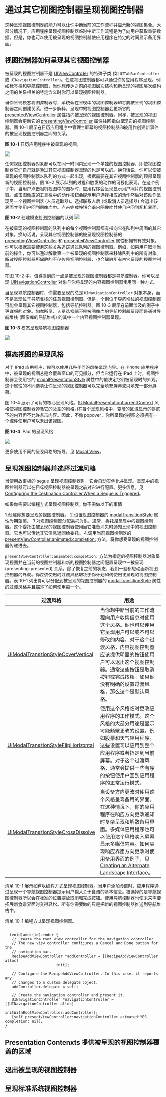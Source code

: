 # 通过其它视图控制器呈现视图控制器

这种呈现视图控制器的能力可以让你中断当前的工作流程并显示新的视图集合。大部分情况下，应用程序呈现视图控制器临时中断工作流程是为了向用户获取重要数据。但是，你也可以使用被呈现的视图控制器使应用程序在特定的时间显示备用界面。

## 视图控制器如何呈现其它视图控制器

被呈现的视图控制器不是 [UIViewController]() 的特殊子类 (如 `UITabBarController` 或 `UINavigationController`)。任意视图控制器都可以通过你的应用程序呈现。例如标签栏和导航控制器，当你想传达之前的视图层次结构和新呈现的视图层次结构之间的关系相关的特定含义时你可以呈现视图控制器。

当你呈现模态视图控制器时，系统会在呈现中的视图控制器和将要被呈现的视图控制器之间创建关系。进一步解释，呈现中的视图控制器会更新它的 [presentedViewController]() 属性指向被呈现的视图控制器。同样，被呈现的视图控制器会更新它的 [presentingViewController]() 属性往回指向呈现它的视图控制器。图 10-1 展示在日历应用程序中管理主屏幕的视图控制器和被用作创建新事件的被呈现视图控制器之间的关系。

**图 10-1** 日历应用程序中被呈现的视图。

![](./connections_made_when_a_controller_is_presented_2x.png)

任何视图控制器对象都可以在同一时间内呈现一个单独的视图控制器，即使视图控制器它们自己就是通过其它视图控制器呈现的也是可以的。换句话说，你可以使被呈现的视图控制器以队列的方式一起出现，根据需要在其它视图控制器的顶部呈现新的视图控制器。图 10-2 展示队列的过程和触发的动作的可视化表现。在这个例子中，当用户点击相机视图中的图标时，应用程序会呈现显示用户照片的视图控制器。点击图像库的工具栏中的动作按钮会提示用户选择相应的动作然后对该动作呈现另一个视图控制器 (人员选取器)。选择联系人后 (或取消人员选择器) 会退出该界面并使用户回到图像库中。点击完成按钮会退出图像库并使用户回到相机界面。

**图 10-2** 创建模态视图控制器的队列
![](./modal_chains.png)

在被呈现的视图控制器的队列中的每个视图控制器都有指向它在队列中周围的其它对象。换句话说，呈现其它视图控制器的被呈现视图控制器的 [presentingViewController]() 和 [presentedViewController]() 属性都拥有有效对象。你可以根据需要使用这些关系追踪通过队列的视图控制器。例如，如果用户取消当前的操作，你可以通过解散第一个被呈现的视图控制器来移除队列中的所有对象。解散视图控制器所解散的不仅仅是视图控制器，也会解散所有由它呈现的视图控制器。

在图 10-2 中，值得提到的一点是被呈现的视图控制器都是导航控制器。你可以呈现 [UINavigationController]() 对象与你将呈现的内容视图控制器使用同一种方式。

当呈现导航控制器时，你需要呈现的总是 `UINavigationController` 对象本身，而不是呈现位于导航堆栈的任意视图控制器。但是，个别位于导航堆栈的视图控制器可能会呈现其它视图控制器，包括导航控制器。图 10-3 展示在前面涉及的例子中更详细的对象。如你所见，人员选择器不是被图像库的导航控制器呈现而是通过导航堆栈 (图像库的导航堆栈) 的其中一个内容视图控制器呈现。

**图 10-3** 模态呈现导航视图控制器

![](./modal_chains_objects_2x.png)

## 模态视图的呈现风格

对于 iPad 应用程序，你可以使用几种不同的风格呈现内容。在 iPhone 应用程序中，被呈现的视图总是会覆盖窗口的可见部分，但当它运行在 iPad 上时，视图控制器会使用它的 [modalPresentationStyle]() 属性中的值决定它们被呈现时的外观。这个属性的不同选项让你呈现的视图控制器可以完全填充屏幕或只填充一部分屏幕。

图 10-4 展示了可用的核心呈现风格。([UIModalPresentationCurrentContext]() 风格使视图控制器遵循它的父辈的风格。)在每个呈现风格中，变暗的区域显示的是底下的内容但不允许点击内容。因此，不像 popover，你所呈现的视图必须拥有一个控件使用户可以退出该视图。

**图 10-4** iPad 的呈现风格

![](./modal_styles_2x.png)

更多使用不同的呈现风格的指导，见 [Modal View]()。

## 呈现视图控制器并选择过渡风格

当使用故事板的 segue 呈现视图控制器时，它会自动实例化并呈现。呈现中的视图控制器可以在目标视图控制器被呈现之前对它进行配置。更多信息，见 [Configuring the Destination Controller When a Segue is Triggered]()。

如果你需要以编程方式呈现视图控制器，你不需做以下的事情：

1.创建你想要呈现的视图控制器。
2.设置视图控制器的 [modalTransitionStyle]() 属性为期望值。
3.对视图控制器分配委托对象。通常，委托是呈现中的视图控制器。这个委托由被呈现的视图控制器使用当它准备消失时通知呈现中的视图控制器。它也可以传达其它信息返回给委托。
4.调用当前视图控制器的 [presentViewController:animated:completion:]() 方法，将你想要呈现的视图控制器传递进去。

`presentViewController:animated:completion:` 方法为指定的视图控制器对象呈现视图并在当前的视图控制器和新的视图控制器之间配置呈现中－被呈现 (presenting-presented) 关系。除了恢复之前的状态，我们一般都想动画新视图控制器的外观。你应该使用的过渡风格取决于你计划如何使用被呈现的视图控制器。表 10-1 列出你可以分配到被呈现的视图控制器的 [modalTransitionStyle]() 属性的过渡风格并且描述了如何使用每一个。

过渡风格  | 用途
------------- | -------------
[UIModalTransitionStyleCoverVertical]()  | 当你想中断当前的工作流程向用户收集信息时使用这个风格。你也可以使用它呈现用户可以或不可以修改的内容。对于这个过渡风格，内容视图控制器应该提供明显的按钮使用户可以退出这个视图控制器。通常这些按钮是取消按钮或完成按钮。如果你没有明确的设置过渡风格，那么这个是默认风格。
[UIModalTransitionStyleFlipHorizontal]()  | 使用这个风格临时更改应用程序的工作模式。这个风格的大部分用途是显示可能频繁更改的设置，例如股票和天气应用程序。这些设置可以应用到整个应用程序或者指定到当前屏幕。对于这个过渡风格，通常会提供一些有序的按钮使用户回到应用程序的正常运行模式。
[UIModalTransitionStyleCrossDissolve]() | 当设备方向更改时使用这个风格呈现备用的界面。在这种情况下，你的应用程序在响应方向更改通知时复杂呈现和解散备用界面。多媒体应用程序也可以使用这个风格淡入屏幕显示多媒体内容。如何实现响应界面方向更改时使用备用界面的例子，见 [Creating an Alternate Landscape Interface](https://developer.apple.com/library/ios/featuredarticles/ViewControllerPGforiPhoneOS/RespondingtoDeviceOrientationChanges/RespondingtoDeviceOrientationChanges.html#//apple_ref/doc/uid/TP40007457-CH7-SW14)。

清单 10-1 展示如何以编程方式呈现视图控制器。当用户添加食谱时，应用程序通过呈现一个导航视图控制器提示用户输入关于食谱的基本信息。被选择的是导航视图控制器所以会在标准的位置摆放取消和完成按钮。使用导航控制器也使未来需要拓展新食谱界面时变得轻松。所有你需要做的只是把新的视图控制器推送到导航堆栈中。

清单 10-1 编程方式呈现视图控制器。

```

- (void)add:(id)sender {
   // Create the root view controller for the navigation controller
   // The new view controller configures a Cancel and Done button for the
   // navigation bar.
   RecipeAddViewController *addController = [[RecipeAddViewController alloc]
                       init];
 
   // Configure the RecipeAddViewController. In this case, it reports any
   // changes to a custom delegate object.
   addController.delegate = self;
 
   // Create the navigation controller and present it.
   UINavigationController *navigationController = [[UINavigationController alloc]
                             initWithRootViewController:addController];
   [self presentViewController:navigationController animated:YES completion: nil];
}

```


## Presentation Contenxts 提供被呈现的视图控制器覆盖的区域

## 退出被呈现的视图控制器

## 呈现标准系统视图控制器